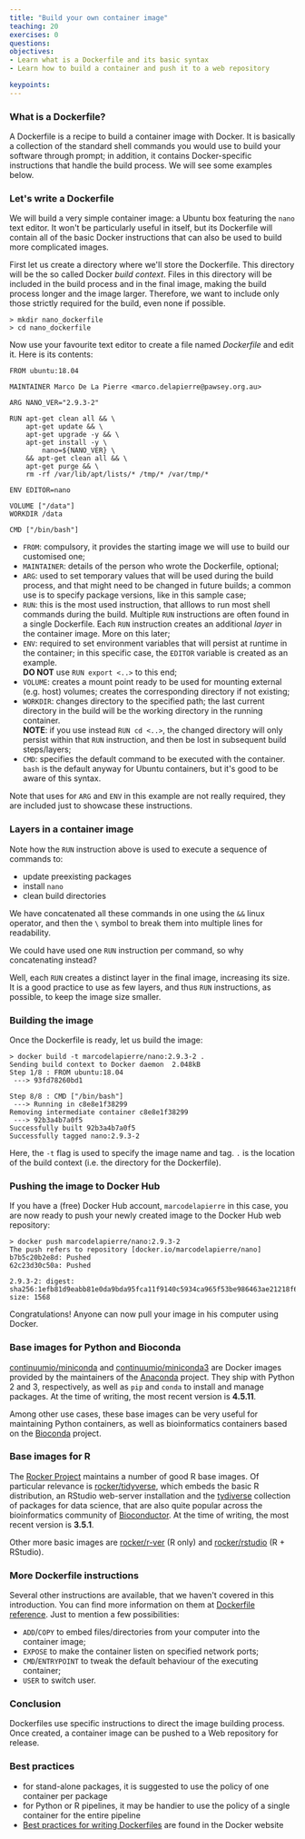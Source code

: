 ```yaml
---
title: "Build your own container image"
teaching: 20
exercises: 0
questions:
objectives:
- Learn what is a Dockerfile and its basic syntax
- Learn how to build a container and push it to a web repository

keypoints:
---
```


### What is a Dockerfile? ###

A Dockerfile is a recipe to build a container image with Docker. It is basically a collection of the standard shell commands you would use to build your software through prompt; in addition, it contains Docker-specific instructions that handle the build process. We will see some examples below.


### Let's write a Dockerfile ###

We will build a very simple container image: a Ubuntu box featuring the `nano` text editor. It won't be particularly useful in itself, but its Dockerfile will contain all of the basic Docker instructions that can also be used to build more complicated images.

First let us create a directory where we'll store the Dockerfile. This directory will be the so called Docker _build context_. Files in this directory will be included in the build process and in the final image, making the build process longer and the image larger. Therefore, we want to include only those strictly required for the build, even none if possible.

```
> mkdir nano_dockerfile
> cd nano_dockerfile
```

Now use your favourite text editor to create a file named _Dockerfile_ and edit it. Here is its contents:

```
FROM ubuntu:18.04
  
MAINTAINER Marco De La Pierre <marco.delapierre@pawsey.org.au>

ARG NANO_VER="2.9.3-2"

RUN apt-get clean all && \
    apt-get update && \
    apt-get upgrade -y && \
    apt-get install -y \
        nano=${NANO_VER} \
    && apt-get clean all && \
    apt-get purge && \
    rm -rf /var/lib/apt/lists/* /tmp/* /var/tmp/*

ENV EDITOR=nano

VOLUME ["/data"]
WORKDIR /data

CMD ["/bin/bash"]
```

* `FROM`: compulsory, it provides the starting image we will use to build our customised one;
* `MAINTAINER`: details of the person who wrote the Dockerfile, optional;
* `ARG`: used to set temporary values that will be used during the build process, and that might need to be changed in future builds; a common use is to specify package versions, like in this sample case;
* `RUN`: this is the most used instruction, that alllows to run most shell commands during the build. Multiple `RUN` instructions are often found in a single Dockerfile. Each `RUN` instruction creates an additional _layer_ in the container image. More on this later;
* `ENV`: required to set environment variables that will persist at runtime in the container; in this specific case, the `EDITOR` variable is created as an example.  
  **DO NOT** use `RUN export <..>` to this end;
* `VOLUME`: creates a mount point ready to be used for mounting external (e.g. host) volumes; creates the corresponding directory if not existing;
* `WORKDIR`: changes directory to the specified path; the last current directory in the build will be the working directory in the running container.  
  **NOTE**: if you use instead `RUN cd <..>`, the changed directory will only persist within that `RUN` instruction, and then be lost in subsequent build steps/layers;
* `CMD`: specifies the default command to be executed with the container. `bash` is the default anyway for Ubuntu containers, but it's good to be aware of this syntax.

Note that uses for `ARG` and `ENV` in this example are not really required, they are included just to showcase these instructions.


### Layers in a container image ###

Note how the `RUN` instruction above is used to execute a sequence of commands to:

- update preexisting packages
- install `nano`
- clean build directories

We have concatenated all these commands in one using the `&&` linux operator, and then the `\` symbol to break them into multiple lines for readability.

We could have used one `RUN` instruction per command, so why concatenating instead?

Well, each `RUN` creates a distinct layer in the final image, increasing its size. It is a good practice to use as few layers, and thus `RUN` instructions, as possible, to keep the image size smaller.


### Building the image ###

Once the Dockerfile is ready, let us build the image:

```
> docker build -t marcodelapierre/nano:2.9.3-2 .
Sending build context to Docker daemon  2.048kB
Step 1/8 : FROM ubuntu:18.04
 ---> 93fd78260bd1

Step 8/8 : CMD ["/bin/bash"]
 ---> Running in c8e8e1f38299
Removing intermediate container c8e8e1f38299
 ---> 92b3a4b7a0f5
Successfully built 92b3a4b7a0f5
Successfully tagged nano:2.9.3-2
```

Here, the `-t` flag is used to specify the image name and tag. `.` is the location of the build context (i.e. the directory for the Dockerfile).


### Pushing the image to Docker Hub ###

If you have a (free) Docker Hub account, `marcodelapierre` in this case, you are now ready to push your newly created image to the Docker Hub web repository:

```
> docker push marcodelapierre/nano:2.9.3-2 
The push refers to repository [docker.io/marcodelapierre/nano]
b7b5c20b2e8d: Pushed 
62c23d30c50a: Pushed 

2.9.3-2: digest: sha256:1efb81d9eabb81e0da9bda95fca11f9140c5934ca965f53be986463ae21218f6 size: 1568
```
Congratulations! Anyone can now pull your image in his computer using Docker.


### Base images for Python and Bioconda ###

[continuumio/miniconda](https://hub.docker.com/r/continuumio/miniconda/tags) and [continuumio/miniconda3](https://hub.docker.com/r/continuumio/miniconda3/tags) are Docker images provided by the maintainers of the [Anaconda](https://anaconda.org) project. They ship with Python 2 and 3, respectively, as well as `pip` and `conda` to install and manage packages. At the time of writing, the most recent version is **4.5.11**.

Among other use cases, these base images can be very useful for maintaining Python containers, as well as bioinformatics containers based on the [Bioconda](https://bioconda.github.io) project.


### Base images for R ###

The [Rocker Project](https://www.rocker-project.org) maintains a number of good R base images. Of particular relevance is [rocker/tidyverse](https://hub.docker.com/r/rocker/tidyverse/tags), which embeds the basic R distribution, an RStudio web-server installation and the [tydiverse](https://www.tidyverse.org) collection of packages for data science, that are also quite popular across the bioinformatics community of [Bioconductor](https://www.bioconductor.org). At the time of writing, the most recent version is **3.5.1**.

Other more basic images are [rocker/r-ver](https://hub.docker.com/r/rocker/r-ver/tags) (R only) and [rocker/rstudio](https://hub.docker.com/r/rocker/rstudio/tags) (R + RStudio).


### More Dockerfile instructions ###

Several other instructions are available, that we haven't covered in this introduction. You can find more information on them at [Dockerfile reference](https://docs.docker.com/engine/reference/builder/). Just to mention a few possibilities:

- `ADD`/`COPY` to embed files/directories from your computer into the container image;
- `EXPOSE` to make the container listen on specified network ports;
- `CMD`/`ENTRYPOINT` to tweak the default behaviour of the executing container;
- `USER` to switch user.


### Conclusion ###
Dockerfiles use specific instructions to direct the image building process. Once created, a container image can be pushed to a Web repository for release.


### Best practices ###

- for stand-alone packages, it is suggested to use the policy of one container per package
- for Python or R pipelines, it may be handier to use the policy of a single container for the entire pipeline
- [Best practices for writing Dockerfiles](https://docs.docker.com/develop/develop-images/dockerfile_best-practices/) are found in the Docker website
